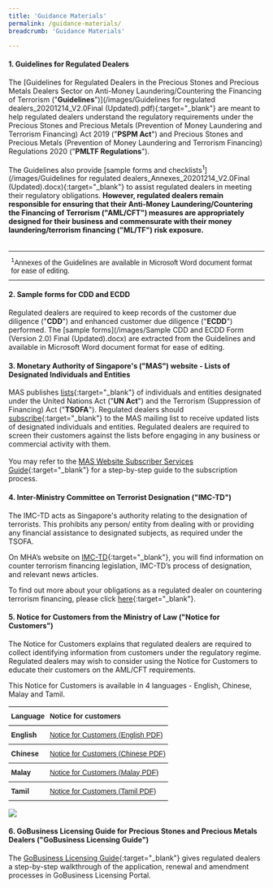 ```yaml
---
title: 'Guidance Materials'
permalink: /guidance-materials/
breadcrumb: 'Guidance Materials'

---
```



#### 1. Guidelines for Regulated Dealers

The [Guidelines for Regulated Dealers in the Precious Stones and Precious Metals Dealers Sector on Anti-Money Laundering/Countering the Financing of Terrorism ("**Guidelines**")](/images/Guidelines for regulated dealers_20201214_V2.0Final (Updated).pdf){:target="_blank"} are meant to help regulated dealers understand the regulatory requirements under the Precious Stones and Precious Metals (Prevention of Money Laundering and Terrorism Financing) Act 2019 ("**PSPM Act**") and Precious Stones and Precious Metals (Prevention of Money Laundering and Terrorism Financing) Regulations 2020 ("**PMLTF Regulations**").<a href="#footnote1"></a><br><br> 
The Guidelines also provide [sample forms and checklists<sup>1</sup>](/images/Guidelines for regulated dealers_Annexes_20201214_V2.0Final (Updated).docx){:target="_blank"} to assist regulated dealers in meeting their regulatory obligations.  <b>However, regulated dealers remain responsible for ensuring that their Anti-Money Laundering/Countering the Financing of Terrorism ("**AML/CFT**") measures are appropriately designed for their business and commensurate with their money laundering/terrorism financing ("**ML/TF**") risk exposure.</b><br><br>


<style type="text/css">
.tg  {border-collapse:collapse;border-spacing:0;}
.tg td{font-family:Arial, sans-serif;font-size:14px;padding:10px 5px;border-style:solid;border-width:1px;overflow:hidden;word-break:normal;border-color:black;}
.tg th{font-family:Arial, sans-serif;font-size:14px;font-weight:normal;padding:10px 5px;border-style:solid;border-width:1px;overflow:hidden;word-break:normal;border-color:black;}
.tg .tg-xldj{border-color:inherit;text-align:left}
</style>
<table class="tg">
  <tr>
    <th class="tg-xldj"><span style="font-style:inherit"><sup>1</sup>Annexes of the Guidelines are available in Microsoft Word document format for ease of editing.</span></th>
  </tr>
</table>

#### 2. Sample forms for CDD and ECDD

Regulated dealers are required to keep records of the customer due diligence ("**CDD**") and enhanced customer due diligence ("**ECDD**") performed. The [sample forms](/images/Sample CDD and ECDD Form (Version 2.0) Final (Updated).docx) are extracted from the Guidelines and available in Microsoft Word document format for ease of editing. <br>

#### 3. Monetary Authority of Singapore's ("**MAS**") website - Lists of Designated Individuals and Entities

MAS publishes [lists](https://www.mas.gov.sg/regulation/anti-money-laundering/targeted-financial-sanctions/lists-of-designated-individuals-and-entities){:target="_blank"} of individuals and entities designated under the United Nations Act ("**UN Act**") and the Terrorism (Suppression of Financing) Act ("**TSOFA**"). Regulated dealers should [subscribe](https://www.mas.gov.sg/subscription-services){:target="_blank"} to the MAS mailing list to receive updated lists of designated individuals and entities. Regulated dealers are required to screen their customers against the lists before engaging in any business or commercial activity with them.<br><br>
You may refer to the [MAS Website Subscriber Services Guide](/images/MAS%20Website%20Subscriber%20Services%20Guide_20191105_V1Final.pdf){:target="_blank"} for a step-by-step guide to the subscription process.<br>

#### 4. Inter-Ministry Committee on Terrorist Designation ("**IMC-TD**")

The IMC-TD acts as Singapore's authority relating to the designation of terrorists. This prohibits any person/ entity from dealing with or providing any financial assistance to designated subjects, as required under the TSOFA.

On MHA’s website on [IMC-TD](https://www.mha.gov.sg/inter-ministry-committee-terrorist-designation-(imc-td)){:target="_blank"}, you will find information on counter terrorism financing legislation, IMC-TD’s process of designation, and relevant news articles.

To find out more about your obligations as a regulated dealer on countering terrorism financing, please click [here](/images/Measures%20relating%20to%20prevention%20of%20terrorism%20financing.pdf){:target="_blank"}.

#### 5. Notice for Customers from the Ministry of Law ("**Notice for Customers**")

The Notice for Customers explains that regulated dealers are required to collect identifying information from customers under the regulatory regime. Regulated dealers may wish to consider using the Notice for Customers to educate their customers on the AML/CFT requirements.

This Notice for Customers is available in 4 languages - English, Chinese, Malay and Tamil.

<style type="text/css">
.tg  {border-collapse:collapse;border-spacing:0;}
.tg td{font-family:Arial, sans-serif;font-size:14px;padding:10px 5px;border-style:solid;border-width:0px;overflow:hidden;word-break:normal;border-top-width:1px;border-bottom-width:1px;border-color:black;}
.tg th{font-family:Arial, sans-serif;font-size:14px;font-weight:normal;padding:10px 5px;border-style:solid;border-width:0px;overflow:hidden;word-break:normal;border-top-width:1px;border-bottom-width:1px;border-color:black;}
.tg .tg-1wig{font-weight:bold;text-align:left;vertical-align:top}
.tg .tg-fymr{font-weight:bold;border-color:inherit;text-align:left;vertical-align:top}
.tg .tg-0pky{border-color:inherit;text-align:left;vertical-align:top}
.tg .tg-0lax{text-align:left;vertical-align:top}
</style>
<table class="tg">
  <tr>
    <th class="tg-1wig">Language</th>
    <th class="tg-1wig">Notice for customers</th>
  </tr>
  <tr>
    <td class="tg-fymr">English</td>
    <td class="tg-0pky"><a href="/images/NoticeForCustomersPoster(Eng)Mar2020.pdf" target="_blank">Notice for Customers (English PDF)</a></td>
  </tr>
  <tr>
    <td class="tg-fymr">Chinese</td>
    <td class="tg-0pky"><a href="/images/NoticeForCustomersPoster(Chinese)Mar2020.pdf" target="_blank">Notice for Customers (Chinese PDF)</a></td>
  </tr>
  <tr>
    <td class="tg-fymr">Malay</td>
    <td class="tg-0pky"><a href="/images/NoticeForCustomersPoster(Malay)Mar2020.pdf" target="_blank">Notice for Customers (Malay PDF)</a></td>
  </tr>
  <tr>
    <td class="tg-1wig">Tamil</td>
    <td class="tg-0lax"><a href="/images/NoticeForCustomersPoster(Tamil)Mar2020.pdf" target="_blank">Notice for Customers (Tamil PDF)</a></td>
  </tr>
</table>

<a href="/images/NoticeForCustomersPoster(Eng)Mar2020.pdf" target="_blank"><img src="/images/NoticeForCustomersPoster(Eng)Mar2020.jpg"></a>

#### 6. GoBusiness Licensing Guide for Precious Stones and Precious Metals Dealers ("**GoBusiness Licensing Guide**")

The [GoBusiness Licensing Guide](/images//GoBusiness%20Licensing%20Guide%20For%20Regulated%20Dealers_ACD_20191127.pdf){:target="_blank"} gives regulated dealers a step-by-step walkthrough of the application, renewal and amendment processes in GoBusiness Licensing Portal.
